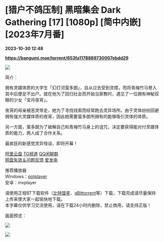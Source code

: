 # [猎户不鸽压制] 黑暗集会 Dark Gathering [17] [1080p] [简中内嵌] [2023年7月番]

**2023-10-30 12:48**

**https://bangumi.moe/torrent/653fa1178889730007ebdd29**

![](https://s3.bmp.ovh/imgs/2023/07/13/0df5286c31055bf9.jpg)

简介：

拥有灵媒体质的大学生「幻灯河萤多朗」，自从过去受到灵障，而将青梅竹马卷入其中后便足不出户。就在他为了回归社会而开始当家教时，遇见了一位拥有神秘双眼的少女「宝月夜宵」。

夜宵的母亲被恶灵带走，她为了寻找线索而经常跑去灵异场所。由于灵体纷纷回避拥有强大灵媒体质的夜宵，因此她需要萤多朗所拥有的能够吸引灵体的体质。

另一方面，萤多朗为了破解自己和青梅竹马身上的诅咒，决定要获得能对付灵媒体质的能力，两人成了合作关系。

最疯狂的新感觉灵异怪谈，即将开幕！

[阿里云盘](https://www.aliyundrive.com/s/2xVRtqdxxwS) [TG频道](https://t.me/+7H24kZLhIqoyMjk1) [QQ闲聊群](https://jq.qq.com/?_wv=1027&k=Svfa0KHD)  
[网盘失效＆问题反馈](http://orion-origin.ysepan.com/) [爱发电](https://afdian.net/a/orionorigin)  

推荐播放器  
Windows：[potplayer](http://www.potplayercn.com/download)  
安卓：mxplayer  

请使用正规BT下载软件（[比特彗星](https://tieba.baidu.com/p/8464349561)、[qBittorrent](https://github.com/qbittorrent/qBittorrent)等）下载，下载完成请尽量保持上传来使大家一起愉快地下载。  
本字幕仅供学习交流使用，请在下载24小时内删除，禁止商用，请支持正版！  

画面预览：

![](https://s3.bmp.ovh/imgs/2023/10/30/7f666d3a6a183f42.png)  

![](https://s3.bmp.ovh/imgs/2023/10/30/a57d7fd609ad1bc5.png)